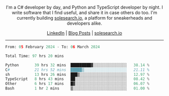 <p align="center">I'm a C# developer by day, and Python and TypeScript developer by night. I write software that I find useful, and share it in case others do too. I'm currently building <a href="https://solesearch.io">solesearch.io</a>, a platform for sneakerheads and developers alike.</p>
<p align="center">
  <a href="https://www.linkedin.com/in/peter-rauscher">LinkedIn</a>
  |
  <a href="https://dev.to/peterrauscher">Blog Posts</a>
  |
  <a href="https://solesearch.io">solesearch.io</a>
</p>
<hr/>
<!--START_SECTION:waka-->

```python
From: 05 February 2024 - To: 06 March 2024

Total Time: 97 hrs 20 mins

Python       39 hrs 32 mins  █████████▓░░░░░░░░░░░░░░░   38.14 %
C#           21 hrs 52 mins  █████▒░░░░░░░░░░░░░░░░░░░   21.11 %
sh           13 hrs 26 mins  ███▒░░░░░░░░░░░░░░░░░░░░░   12.97 %
TypeScript   8 hrs 43 mins   ██░░░░░░░░░░░░░░░░░░░░░░░   08.42 %
Other        6 hrs 17 mins   █▓░░░░░░░░░░░░░░░░░░░░░░░   06.07 %
Bash         1 hr 2 mins     ▒░░░░░░░░░░░░░░░░░░░░░░░░   01.00 %
```

<!--END_SECTION:waka-->
